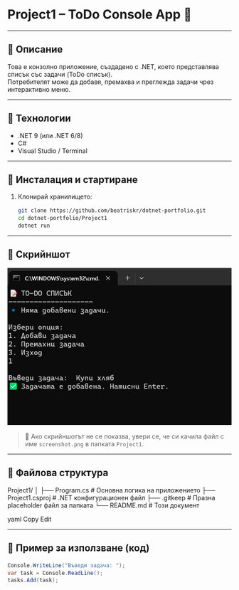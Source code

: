 # Project1 – ToDo Console App 📝

---

## 📝 Описание

Това е конзолно приложение, създадено с .NET, което представлява списък със задачи (ToDo списък).  
Потребителят може да добавя, премахва и преглежда задачи чрез интерактивно меню.

---

## 🔧 Технологии

- .NET 9 (или .NET 6/8)
- C#
- Visual Studio / Terminal

---

## 🚀 Инсталация и стартиране

1. Клонирай хранилището:

    ```bash
    git clone https://github.com/beatriskr/dotnet-portfolio.git
    cd dotnet-portfolio/Project1
    dotnet run
    ```

---

## 📸 Скрийншот

![Примерен изглед](./screenshot.png)

> 📌 Ако скрийншотът не се показва, увери се, че си качила файл с име `screenshot.png` в папката `Project1`.

---

## 🧱 Файлова структура

Project1/
│
├── Program.cs # Основна логика на приложението
├── Project1.csproj # .NET конфигурационен файл
├── .gitkeep # Празна placeholder файл за папката
└── README.md # Този документ

yaml
Copy
Edit

---

## 🧪 Пример за използване (код)

```csharp
Console.WriteLine("Въведи задача: ");
var task = Console.ReadLine();
tasks.Add(task);

